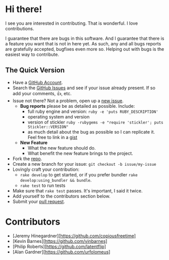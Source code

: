 # Hi there!

I see you are interested in contributing. That is wonderful. I love
contributions.

I guarantee that there are bugs in this software. And I guarantee that there is
a feature you want that is not in here yet. As such, any and all bugs reports
are gratefully accepted, bugfixes even more so. Helping out with bugs is the
easiest way to contribute.


## The Quick Version

* Have a [GitHub Account][].
* Search the [GitHub Issues][] and see if your issue already present. If so
  add your comments, :thumbsup:, etc.
* Issue not there? Not a problem, open up a [new issue][].
    * **Bug reports** please be as detailed as possible. Include:
        * full ruby engine and version: `ruby -e 'puts RUBY_DESCRIPTION'`
        * operating system and version
        * version of stickler `ruby -rubygems -e "require 'stickler'; puts Stickler::VERSION"`
        * as much detail about the bug as possible so I can replicate it. Feel free
          to link in a [gist][]
    * **New Feature**
        * What the new feature should do.
        * What benefit the new feature brings to the project.
* Fork the [repo][].
* Create a new branch for your issue: `git checkout -b issue/my-issue`
* Lovingly craft your contribution:
    * `rake develop` to get started, or if you prefer bundler `rake develop:using_bundler && bundle`.
    * `rake test` to run tests
* Make sure that `rake test` passes. It's important, I said it twice.
* Add yourself to the contributors section below.
* Submit your [pull request][].

# Contributors

* [Jeremy Hinegardner][https://github.com/copiousfreetime]
* [Kevin Barnes][https://github.com/vinbarnes]
* [Philip Roberts][https://github.com/latentflip]
* [Alan Gardner][https://github.com/urfolomeus]

[GitHub Account]: https://github.com/signup/free "GitHub Signup"
[GitHub Issues]:  https://github.com/copiousfreetime/stickler/issues "Stickler Issues"
[new issue]:      https://github.com/copiousfreetime/stickler/issues/new "New Stickler Issue"
[gist]:           https://gist.github.com/ "New Gist"
[repo]:           https://github.com/copiousfreetime/stickler "Stickler Repo"
[pull request]:   https://help.github.com/articles/using-pull-requests "Using Pull Requests"
